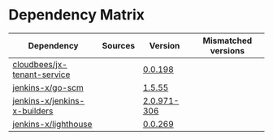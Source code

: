 # Dependency Matrix

Dependency | Sources | Version | Mismatched versions
---------- | ------- | ------- | -------------------
[cloudbees/jx-tenant-service](https://github.com/cloudbees/jx-tenant-service) |  | [0.0.198](https://github.com/cloudbees/jx-tenant-service/releases/tag/v0.0.198) | 
[jenkins-x/go-scm](https://github.com/jenkins-x/go-scm) |  | [1.5.55]() | 
[jenkins-x/jenkins-x-builders](https://github.com/jenkins-x/jenkins-x-builders) |  | [2.0.971-306]() | 
[jenkins-x/lighthouse](https://github.com/jenkins-x/lighthouse) |  | [0.0.269]() | 
